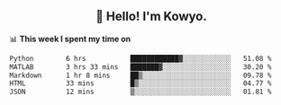 <h2 align="center">👋 Hello! I'm Kowyo.</h2>

📊 **This week I spent my time on**
<!--START_SECTION:waka-->

```txt
Python        6 hrs           ████████████▓░░░░░░░░░░░░   51.08 %
MATLAB        3 hrs 33 mins   ███████▓░░░░░░░░░░░░░░░░░   30.20 %
Markdown      1 hr 8 mins     ██▒░░░░░░░░░░░░░░░░░░░░░░   09.78 %
HTML          33 mins         █▒░░░░░░░░░░░░░░░░░░░░░░░   04.77 %
JSON          12 mins         ▒░░░░░░░░░░░░░░░░░░░░░░░░   01.81 %
```

<!--END_SECTION:waka-->


